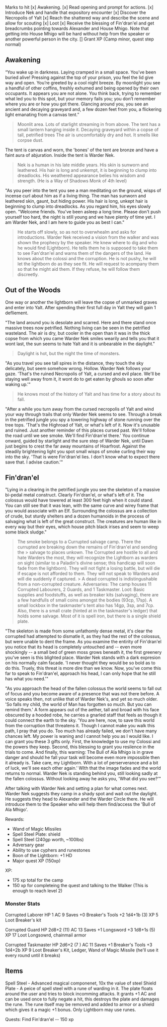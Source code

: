 Marks to hit
[x] Awakening.
[x] Read opening and prompt for actions.
[x] Introduce Nek and handle that expository encounter
[x] Discover the Necropolis of Yalt
[x] Reach the shattered way and describe the scene and allow for scouting
[x] Loot
[x] Receive the blessing of Fin'dran'el and get breadcrumbs pointing towards Alexander and House Mhigo. Note that getting into House Mhigo will be hard without help from the speaker or another powerful person in the city.
[] Grant XP (Camp minor, quest step normal)

## Awakening
“You wake up in darkness. Laying cramped in a small space. You’ve been buried alive! Pressing against the top of your prison, you feel the lid give way and open. You’re greeted by a cool night breeze. By moonlight you see a handful of other coffins, freshly exhumed and being opened by their own occupants. It appears you are not alone. You think back, trying to remember what led you to this spot, but your memory fails you; you don’t remember where you are or how you got there. Glancing around you, you see an ancient and decaying graveyard and, a few dozen feet from you, a flickering light emanating from a canvas tent.”

> Moonlit area. Lots of starlight streaming in from above. The tent has a small lantern hanging inside it.
> Decaying graveyard within a copse of tall, petrified trees
> The air is uncomfortably dry and hot. It smells like corpse dust.

The tent is canvas and worn, the 'bones' of the tent are bronze and have a faint aura of abjuration. Inside the tent is Warder Nek.

> Nek is a human in his late middle years. His skin is sunworn and leathered. His hair is long and unkempt, it is beginning to clump into dreadlocks. His weathered appearance belies his wisdom and strength.
(He is a Way of Shadows Monk of 4th level)

"As you peer into the tent you see a man meditating on the ground, wisps of incense curl about him as if a living thing. The man has sunworn and leathered skin, gaunt, but hiding power. His hair is long, unkept hair is beginning to clump into dreadlocks. As you regard him, his eyes slowly open. "Welcome friends. You've been asleep a long time. Please don't push yourself too hard, the night is still young and we have plenty of time yet. I am Warder Nek, and I am here to guide you as best I can."

> He starts off slowly, so as not to overwhealm and asks for introductions.
> Warder Nek received a vision from the walker and was shown the prophecy by the speaker. He knew where to dig and who he would find (Lightborn).
> He tells them he is supposed to take them to see Fan'dran'el and warns them of the dangers of the land. He knows about the colossi and the corruption.
> He is not pushy, he will let the lightborn do as they see fit. He will request to acompany them so that he might aid them. If they refuse, he will follow them discreetly.

## Out of the Woods
One way or another the lightborn will leave the copse of unmarked graves and enter into Yalt. After spending their first full day in Yalt they will gain 1 defliement.

"The land around you is desolate and scarred. Here and there stand once massive trees now petrified. Nothing living can be seen in the petrified wasteland. The air is dry, but cooler in the open than it was in the thick copse from which you came Warder Nek smiles wearily and tells you that it wont last, the sun seems to hate Yalt and it is unbearable in the daylight."

> Daylight is hot, but the night the time of monsters.

"As you travel you see tall spires in the distance, they touch the sky delicately, but seem somehow wrong. Hollow. Warder Nek follows your gaze. 'That's the ruined Necropolis of Yalt, a cursed and evil place. We'll be staying well away from it, it wont do to get eaten by ghouls so soon after waking up.'"

> He knows most of the history of Yalt and has time for a story about its fall.

"After a while you turn away from the cursed necropolis of Yalt and wind your way through trails that only Warder Nek seems to see. Through a break in the petrified jungle you spy a towering highway of stone running over the tree tops. 'That's the Highroad of Yalt, or what's left of it. Now it's unusable and ruined. Just another reminder of this places cursed past. We'll follow the road until we see smoke. We'll find Fin'dran'el there.' You continue onward, guided by starlight and the sure step of Warder Nek, until Dawn just begins to crest the far away mountains of Hoarfrost. Against the steadily brightening light you spot small wisps of smoke curling their way into the sky. 'That is were Fin'dran'el lies. I don't know what to expect there save that. I advise caution.'"

## Fin'dran'el
"Lying in a clearing in the petrified jungle you see the skeleton of a massive bi-pedal metal construct. Clearly Fin'dran'el, or what's left of it. The colossus would have towered at least 300 feet high when it could stand. You can still see that it was lean, with the same curve and wirey frame that you would associate with an Elf. Surrounding the colossus are a collection of crude, but sturdy shelters and a dozen humanoids in the process of salvaging what is left of the great construct. The creatures are human like in every way but their eyes, which house pitch black irises and seem to weep some black sludge."

> The smoke belongs to a Currupted salvage camp. There the currupted are breaking down the remains of Fin'dran'el and sending the > salvage to places unkown. The Corrupted are hostile to all and hate Warders the most, they will recognize the Lightborn as 
> warders on sight (similar to a Paladin's divine sense; this handicap will soon fade from the lightborn). They will not fight a 
> losing battle, but will die if escape is not afforded to them. They will not speak to Warders and will die suddenly if captured. > A dead corrupted is indistingushable from a non-corrupted creature.
> Adversaries: The camp houses 11 Corrupted Labourers, 2 Guards, and 1 Taskmaster.
> Loot: Basic supplies and foodstuffs, as well as breaker kits (salvaging), there are a few handfulls of small coins amongst the 
> bodies (93cp, 17sp). A small lockbox in the taskmaster's tent also has 14gp, 3sp, and 7cp.
> Also, there is a small crate (hinted at in the taskmaster's ledger) that holds some salvage. Most of it is spell iron, but there is a single shield plate.

"The skeleton is made from some unfathomly dense metal, it's clear the corrupted had attempted to dismatle it, as they had the rest of the colossus, but were unable to dent the frame. As you examine the entirity of Fin'dran'el you notice that its head is completely untouched and -- even more shockingly -- a small bed of green moss grows beneath it, the first greenery you've seen is this blighted place. Warder Nek stands with a dark expresion on his normally calm facade. 'I never thought they would be so bold as to do this. Truely, this threat is more dire than we know. Now, you've come this far to speak to Fin'dran'el, approach his head, I can only hope that he still has what you need.'"

"As you approach the head of the fallen colossus the world seems to fall out of focus and you become aware of a presence that was not there before. A voice speaks then, not unlike that of Warder Nek's, and yet so much older. 'So falls my child, the world of Man has forgotten so much. But you can remind them.' A form appears out of the aether, tall and broad with his face obscured by a hooded robe, he carries a gnarled staff that feels as though it could connect the earth to the sky. 'You are here, now, to save this world from the corruption that threatens it. Though I cannot make you walk this path, I pray that you do. Too much has already failed, we don't have many chances left. My power is waning and I cannot help you as I would like. I can grant you these 3 gifts only. First, the knowledge to use my Colossi and the powers they keep. Second, this blessing to grant you resilence in the trials to come. And finally, this warning: The Bull of Ala Mhigo is in grave danger and should he fall your task will become even more impossible then it already is. Take care, my Lightborn. With a lot of perserverance and a bit of luck, we'll see each other again.' WIth that the image fades and the world returns to normal. Warder Nek is standing behind you, still looking sadly at the fallen colossus. Without looking away he asks you, 'What did you see?'"

After talking with Warder Nek and setting a plan for what comes next. Warder Nek suggests they camp in a shady spot and wait out the daylight. He suggests they head to Alexander and the Warder Circle there. He will introduce them to the Speaker who will help them find/access the 'Bull of Ala Mhigo'.

Rewards:
- Wand of Magic Missiles
- Spell Steel Plate: shield
- Spell Steel (240gp worth, ~100lbs)
- Adversary gear
- Ability to use cyphers and runestones
- Boon of the Lightborn: +1 HD
- Major quest XP (150xp)

XP:
- 175 xp total for the camp
- 150 xp for completeing the quest and talking to the Walker
(This is enough to reach level 2)

### Monster Stats
Corrupted Laborer
HP 1
AC 9  Saves +0
Breaker's Tools +2 1d4+1b (3)
XP 5    Loot Breaker's kit

Corrupted Guard
HP 2d8+2 (11)
AC 13 Saves +1
Longsword +3 1d8+1s (5)
XP 17   Loot Longsowrd, chainmail armor

Corrupted Taskmaster
HP 2d6+2 (7 )
AC 11 Saves +1
Breaker's Tools +3 1d4+2b
XP 9    Loot Breaker's Kit, Ledger, Wand of Magic Missile (he'll use it every round until it breaks)

## Items
Spell Steel - Advanced magical componenet, 10x the value of steel
Shield Plate - A peice of spell steel with a rune of warding in it. The plate floats around the user and tries to block incomming attacks. It grants +1 AC and can be used once to fully negate a hit, this destroys the plate and damages the rune. The rune itself may be removed and added to armor or a shield which gives it a magic +1 bonus. Only Lightborn may use runes.

Quests:
Find Fin'dran'el -- 150 xp